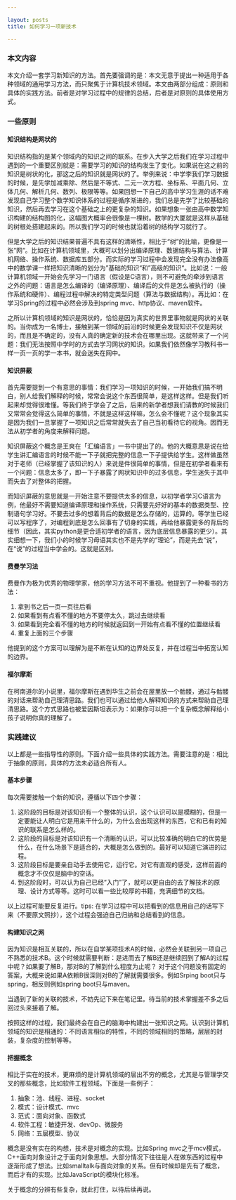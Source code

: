 ```yaml
---

layout: posts
title: 如何学习一项新技术

---
```


### 本文内容
本文介绍一套学习新知识的方法。首先要强调的是：本文无意于提出一种适用于各种领域的通用学习方法，而只聚焦于计算机技术领域。本文由两部分组成：原则和具体的实践方法。前者是对学习过程中的规律的总结，后者是对原则的具体使用方式。
### 一些原则
#### 知识结构是网状的
知识结构指的是某个领域内的知识之间的联系。在步入大学之后我们在学习过程中遇到的一个重要区别就是：需要学习的知识的结构发生了变化。如果说在这之前的知识是树状的化，那这之后的知识就是网状的了。举例来说：中学李我们学习数据的时候，是先学加减乘除、然后是不等式、二元一次方程、坐标系、平面几何、立体几何、解析几何、数列、极限等等。如果回想一下自己的高中学习生涯的话不难发现自己学习整个数学知识体系的过程是循序渐进的，我们总是先学了比较基础的知识，然后再去学习在这个基础之上的更复杂的知识。如果想象一张由高中数学知识构建的结构图的化，这幅图大概率会很像是一棵树。数学的大厦就是这样从基础的树根处搭建起来的。所以我们学习的时候也就沿着树的结构学习就行了。

但是大学之后的知识结果普遍不具有这样的清晰性，相比于“树”的比喻，更像是一张“网“。比如在计算机领域里，大概可以划分出编译原理、数据结构与算法、计算机网络、操作系统、数据库五部分。而实际的学习过程中会发现完全没有办法像高中的数学课一样把知识清晰的划分为”基础的知识“和”高级的知识“。比如说：一般计算机领域一开始会先学习一门语言（假设是C语言），则不可避免的牵涉到语言之外的问题：语言是怎么编译的（编译原理）、编译后的文件是怎么被执行的（操作系统和硬件）、编程过程中解决的特定类型问题（算法与数据结构）。再比如：在学习Spring的过程中必然会涉及到spring mvc、http协议、maven软件。

之所以计算机领域的知识是网状的，恰恰是因为真实的世界里事物就是网状的关联的。当你成为一名博士，接触到某一领域的前沿的时候更会发现知识不仅是网状的，而且是不确定的，没有人真的确定新的技术会在哪里出现。这就带来了一个问题：我们无法按照中学时的方式去学习网状的知识。如果我们依然像学习教科书一样一页一页的学一本书，就会迷失在网中。

#### 知识屏蔽
首先需要提到一个有意思的事情：我们学习一项知识的时候，一开始我们搞不明白，别人给我们解释的时候，常常会说这个东西很简单，是这样这样。但是我们听起来却觉得很难懂。等我们终于学会了之后，后来的新学者想我们请教的时候我们又常常会觉得这么简单的事情，不就是这样这样嘛，怎么会不懂呢？这个现象其实是因为我们一旦掌握了一项知识之后常常就失去了自己当初看待它的视角。因而无法从初学者的角度来解释问题。

知识屏蔽这个概念是王爽在「汇编语言」一书中提出了的。他的大概意思是说在给学生讲汇编语言的时候不能一下子就把完整的信息一下子提供给学生。这样做虽然对于老师（已经掌握了该知识的人）来说是件很简单的事情，但是在初学者看来有一个问题：信息太多了，即一下子暴露了网状知识中的过多信息，学生迷失于其中而失去了对整体的把握。

而知识屏蔽的意思就是一开始注意不要提供太多的信息，以初学者学习C语言为例，他最好不需要知道编译原理和操作系统，只需要先好好的基本的数据类型、控制语句学习好。不要去过多的想着背后的数据是怎么存储的，运算的。等学生已经可以写程序了，对编程到底是怎么回事有了切身的实践，再给他暴露更多的背后的细节（因此，其实python是更合适初学者的语言，因为底层信息暴露的更少）。其实细想一下，我们小的时候学习母语其实也不是先学的“理论”，而是先去“说”，在“说”的过程当中学会的。这就是区别。

#### 费曼学习法
费曼作为极为优秀的物理学家，他的学习方法不可不重视。他提到了一种看书的方法：
1. 拿到书之后一页一页往后看
2. 如果看到有点看不懂的地方不要停太久，跳过去继续看
3. 如果看到完全看不懂的地方的时候就返回到一开始有点看不懂的位置继续看
4. 重复上面的三个步骤

他提到的这个方案可以理解为是不断在认知的边界处反复，并在过程当中拓宽认知的边界。
#### 福尔摩斯
在柯南道尔的小说里，福尔摩斯在遇到华生之前会在屋里放一个骷髅，通过与骷髅的对话来帮助自己理清思路。我们也可以通过给他人解释知识的方式来帮助自己理清思路。这个方式思路也被爱因斯坦表示为：如果你可以把一个复杂概念解释给小孩子说明你真的理解了。

### 实践建议
以上都是一些指导性的原则。下面介绍一些具体的实践方法。需要注意的是：相比于抽象的原则，具体的方法未必适合所有人。
#### 基本步骤
每次需要接触一个新的知识，遵循以下四个步骤：
1. 这阶段的目标是对该知识有一个整体的认识，这个认识可以是模糊的，但是一定要能让人明白它是用来干什么的，为什么会出现这样的东西，它和已有的知识的联系是怎么样的。
2. 这阶段的目标是对该知识有一个清晰的认识，可以比较准确的明白它的优势是什么，在什么场景下是适合的，大概是怎么做到的。最好可以知道它演进的过程。
3. 这阶段目标是要亲自动手去使用它，运行它。对它有直观的感受，这样前面的概念才不仅仅是脑中的空话。
4. 到这阶段时，可以认为自己已经“入门”了，就可以更自由的去了解技术的原理、设计方式等等。这时可以看一些比较厚的书籍，充满细节的文档。

以上过程可能要反复进行。tips: 在学习过程中可以把看到的信息用自己的话写下来（不要原文照抄），这个过程会强迫自己归纳和总结看到的信息。

#### 构建知识之网
因为知识是相互关联的，所以在自学某项技术A的时候，必然会关联到另一项自己不熟悉的技术B。这个时候就需要判断：是进而去了解B还是继续回到了解A的过程中呢？如果要了解B，那对B的了解到什么程度为止呢？
对于这个问题没有固定的答案，大概来说如果A依赖B很深则对B的了解就需要很多。例如Srping boot只与spring，相反则例如spring boot只与maven。

当遇到了新的关联的技术，不妨先记下来在笔记里。待当前的技术掌握差不多之后回过头来接着了解。

按照这样的过程，我们最终会在自己的脑海中构建出一张知识之网。认识到计算机领域的知识是相通的：不同语言相似的特性，不同的领域相同的策略，层层的封装，复杂度的控制等等。

#### 把握概念
相比于实在的技术，更麻烦的是计算机领域的层出不穷的概念，尤其是与管理学交叉的那些概念，比如软件工程领域。下面是一些例子：

1. 抽象：池、线程、进程、socket
2. 模式：设计模式、mvc
3. 范式：面向对象、函数式
4. 软件工程：敏捷开发、devOp、微服务
5. 网络：五层模型、协议

概念是没有实在的构想，技术是对概念的实现。比如Spring mvc之于mcv模式，C++面向对象设计之于面向对象思想。大部分情况下往往是人在做东西的过程中逐渐形成了想法。比如smalltalk与面向对象的关系。但有时候却是先有了概念，而后才有的实现。比如JavaScript的模块化标准。

关于概念的分辨有些复杂，就此打住，以待后续再说。
